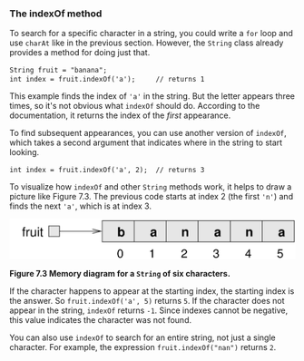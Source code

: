 ###  The indexOf method



To search for a specific character in a string, you could write a `for` loop and use `charAt` like in the previous section.
However, the `String` class already provides a method for doing just that.

```code
String fruit = "banana";
int index = fruit.indexOf('a');     // returns 1
```

This example finds the index of `'a'` in the string.
But the letter appears three times, so it's not obvious what `indexOf` should do.
According to the documentation, it returns the index of the *first* appearance.

To find subsequent appearances, you can use another version of `indexOf`, which takes a second argument that indicates where in the string to start looking.

```code
int index = fruit.indexOf('a', 2);  // returns 3
```

To visualize how `indexOf` and other `String` methods work, it helps to draw a picture like Figure 7.3.
The previous code starts at index 2 (the first `'n'`) and finds the next `'a'`, which is at index 3.


![Figure 7.3 Memory diagram for a `String` of six characters.](figs/banana.jpg)

**Figure 7.3 Memory diagram for a `String` of six characters.**


If the character happens to appear at the starting index, the starting index is the answer.
So `fruit.indexOf('a', 5)` returns `5`.
If the character does not appear in the string, `indexOf` returns `-1`.
Since indexes cannot be negative, this value indicates the character was not found.

You can also use `indexOf` to search for an entire string, not just a single character.
For example, the expression `fruit.indexOf("nan")` returns `2`.